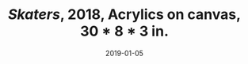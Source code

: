 ---
layout: allpaintingdetail
title:  <i>Skaters</i>, 2018, Acrylics on canvas, 30 * 8 * 3 in.
date:   2019-01-05
image: Taeyoon_Choi_Skateboard_2018_LKJ_9424.jpg
meta:
orientation: horizontal
alt-text: "alt text"
order:
---